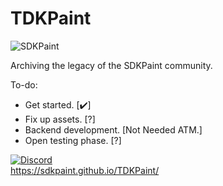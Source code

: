 # TDKPaint
<p><img align="center" src="https://avatars.githubusercontent.com/u/130017968?s=200&v=4" alt="SDKPaint" /></p>


Archiving the legacy of the SDKPaint community.

To-do:
- Get started. [✔️]
- Fix up assets. [?]
- Backend development. [Not Needed ATM.]
- Open testing phase. [?]

[![Discord](https://tinyurl.com/2p9xchfn)](https://discord.gg/znMAEfN7Xm) <br>
https://sdkpaint.github.io/TDKPaint/

